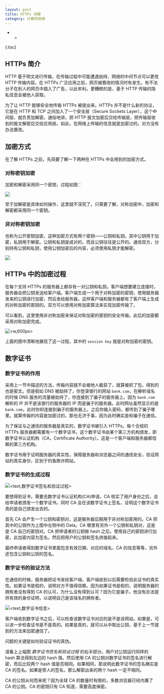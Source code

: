 ```yaml
---
layout: post
title: HTTPs 详解
category: 计算机网络
---
```


* -
{:toc}

## HTTPs 简介

HTTP 基于明文进行传输，在传输过程中可能遭遇劫持，网络的中间节点可以更改 HTTP 传输内容。在 HTTPs 广泛应用之前，网页被篡改的情况时有发生。有不法分子在别人的网页中插入了广告，以此牟利。更糟糕的是，基于 HTTP 传输的隐私信息会被他人获取。

为了让 HTTP 能够安全地传输 HTTPs 被提出来。HTTPs 并不是什么新的协议，它是在 HTTP 和 TCP 之间加入了一个安全层（Secure Sockets Layer），这个中间层，就负责加解密。通俗地讲，把 HTTP 报文加密后交给传输层，把传输层收到的报文解密后交给应用层。如此，在网络上传输的信息就是加密过的，对方没有办法篡改。

## 加密方式

在了解 HTTPs 之前，先简要了解一下两种在 HTTPs 中会用到的加密方式。

### 对称密钥加密

加密和解密采用同一个密钥，过程如图：

![](https://wangyu-name.oss-cn-hangzhou.aliyuncs.com/2020/07/01/2020-07-01-165952.png)

至于加解密是具体如何操作，这里就不深究了。只需要了解，对称加密中，加密和解密都采用同一个密钥。

### 非对称密钥加密

也称为公开密钥加密，这种加密方式有两个密钥——公钥和私钥。其中公钥用于加密，私钥用于解密。公钥和私钥是成对的，而且公钥往往是公开的。通信双方，分别持有公钥和私钥，使用公钥加密后的内容，必须使用私钥才能解密。

![](https://wangyu-name.oss-cn-hangzhou.aliyuncs.com/2020/07/01/2020-07-01-170255.png)

## HTTPs 中的加密过程

在每个支持 HTTPs 的服务器上都存有一对公钥和私钥。客户端想要建立连接时，服务器会把公钥发送给客户端。客户端生成一个用于对称加密的密钥，使用服务器发来的公钥进行加密，然后发给服务器。这样客户端和服务器都有了客户端上生成的对称加密的密钥的。双方可以使用对称加密算法来实现加密传输了。

可以看到，这里使用非对称加密来保证对称加密的密钥的安全传输。此后的加密都采用对称加密完成。

![<w,600px>](https://wangyu-name.oss-cn-hangzhou.aliyuncs.com/2020/07/01/2020-07-01-170959.png)

上面的图中清晰地展现了这一过程，其中的 `session key` 就是对称加密的密钥。

## 数字证书

### 数字证书的作用

采用上一节中描述的方法，传输内容就不会被他人截获了，就算被抓了包，得到的也是密文。但是假如 DNS 被劫持了，你登录银行的网站 `bank.com`，在解析域名的时候 DNS 服务的流量被劫持了，你连接到了骗子的服务器上。因为 `bank.com` 解析的 IP 并不是该银行的服务器的 IP 而是骗子的服务器。此时网址虽然显示的是 `bank.com`，此时你却连接到骗子的服务器上。之后你输入密码，都传到了骗子哪里。就算传输的内容是加密过的，那也无济于事，因为此时确实是和骗子在通信。

为了保证与之通信的服务器是真实的，数字证书被引入 HTTPs。每个合规的 HTTPs 服务器都需要有一个数字证书，这个数字证书由某个第三方机构颁发，即数字证书认证机构（CA，Certificate Authority）。这是一个客户端和服务器都信赖的第三方机构。

数字证书用于证明服务器的真实性，保障服务器和浏览器之间的通信安全，验证网站的真实身份，区别于钓鱼欺诈网站。

### 数字证书的生成过程

![<text,数字证书签名和验证过程>](https://wangyu-name.oss-cn-hangzhou.aliyuncs.com/2020/07/01/2020-07-01-180829.png)


要想得到证书，需要去数字证书认证机构(CA)申请，CA 核实了用户身份之后，会给申请者颁发一个数字证书。同时 CA 会在该数字证书上签名，证明这个数字证书真的是自己颁发出去的。

首先 CA 会产生一个公钥和密钥对，这是服务器后期用于非对称加密用的。CA 把其中的公钥作为上图中左侧中的 Data。CA 哪里有另外一个公钥和私钥对，这是是 CA 自己的密钥对。CA 把申请者的公钥做 hash 之后，使用自己的密钥进行加密，此加密内容为签名。然后把用户的公钥和签名拼接起来。

最终申请者得到数字证书里面包含有效日期、对应的域名、CA 的信息等等，另外还包含公钥和公钥的签名。

### 数字证书的验证方法

在通信的时候，服务器把证书发给客户端，客户端收到以后需要检验此证书的真实性。如果证书是假的，说明对方不值得信赖。因为如果证书是假的，说明服务器的拥有者没有得到 CA 的认可，为什么没有得到认可？因为它是骗子。他没有办法提供有效的身份证明，以说明自己是该域名的拥有者。

![<text,数字证书信息>](https://wangyu-name.oss-cn-hangzhou.aliyuncs.com/2020/07/01/2020-07-01-174432.png)

客户端收到数字证书之后，可以检查该数字证书对应的是不是该网站。如果是，可以进一步检查证书是不是真的。如果是真的，就可以从中取出公钥，基于上一节提到的方法来加密通信了。

问题的关键是如何验证证书的真伪。

请看上上幅图 _数字证书签名和验证过程_ 的右半部分。用户对公钥运行同样的 hash 算法得到左边的 hash 值。然后使用 CA 的公钥对数字证书的签名进行解密，而后比较两个 hash 值是否相同。如果相同，那说明此数字证书的签名确实是 CA 的签名。如果是旁人的签名，那么解密出来的两个 hash 一定不相同。

CA 的公钥从何而来呢？因为全球 CA 的数量时有限的，多数浏览器已经内置了 CA 的公钥。CA 的密钥只有 CA 知道，需要高度保密。